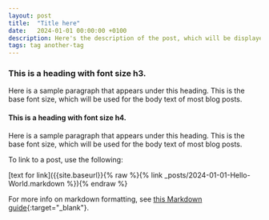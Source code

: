 ```yaml
---
layout: post
title:  "Title here"
date:   2024-01-01 00:00:00 +0100
description: Here's the description of the post, which will be displayed on the home page of the blog.
tags: tag another-tag
---
```


### This is a heading with font size h3.

Here is a sample paragraph that appears under this heading. This is the base font size, which will be used for the body text of most blog posts.

#### This is a heading with font size h4.

Here is a sample paragraph that appears under this heading. This is the base font size, which will be used for the body text of most blog posts.

To link to a post, use the following:

[text for link]({{site.baseurl}}{% raw %}{% link _posts/2024-01-01-Hello-World.markdown %}){% endraw %}

For more info on markdown formatting, see [this Markdown guide](https://www.markdownguide.org/basic-syntax/){:target="_blank"}.